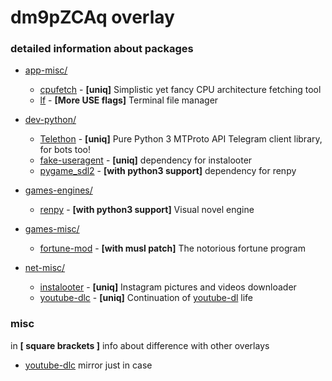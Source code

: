 # dm9pZCAq overlay

### detailed information about packages

* [app-misc/](app-misc/)
  * [cpufetch](app-misc/cpufetch) - **[uniq]** Simplistic yet fancy CPU architecture fetching tool
  * [lf](app-misc/lf) - **[More USE flags]** Terminal file manager

* [dev-python/](dev-python/)
  * [Telethon](dev-python/Telethon) - **[uniq]** Pure Python 3 MTProto API Telegram client library, for bots too!
  * [fake-useragent](dev-python/fake-useragent) - **[uniq]** dependency for instalooter
  * [pygame_sdl2](dev-python/pygame_sdl2) - **[with python3 support]** dependency for renpy

* [games-engines/](games-engines/)
  * [renpy](games-engines/renpy) - **[with python3 support]** Visual novel engine

* [games-misc/](games-misc/)
  * [fortune-mod](games-misc/fortune-mod) - **[with musl patch]** The notorious fortune program

* [net-misc/](net-misc/)
  * [instalooter](net-misc/instalooter) - **[uniq]** Instagram pictures and videos downloader
  * [youtube-dlc](net-misc/youtube-dlc) - **[uniq]** Continuation of [youtube-dl](https://notabug.org/dm9pZCAq/youtube-dl) life

### misc
in **[ square brackets ]** info about difference with other overlays

- [youtube-dlc](https://notabug.org/dm9pZCAq/youtube-dlc) mirror just in case
